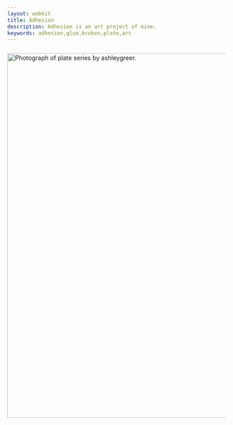 ```yaml
---
layout: webkit
title: Adhesion
description: Adhesion is an art project of mine.
keywords: adhesion,glue,broken,plate,art
---
```


<div class="sixteen columns">
	<img src="http://dl.dropbox.com/u/15031981/Blog/plate.JPG" style="width:840px;display:block;margin:10px auto;" alt="Photograph of plate series by ashleygreer." />

	<h2 class="superglue">Superglue c. 70,000 BC</h2>
</div>